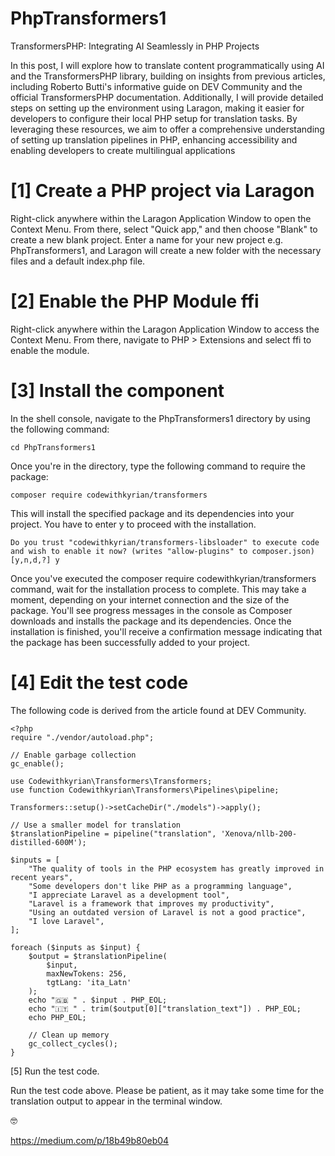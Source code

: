# PhpTransformers1
TransformersPHP: Integrating AI Seamlessly in PHP Projects

In this post, I will explore how to translate content programmatically using AI and the TransformersPHP library, building on insights from previous articles, including Roberto Butti's informative guide on DEV Community and the official TransformersPHP documentation. Additionally, I will provide detailed steps on setting up the environment using Laragon, making it easier for developers to configure their local PHP setup for translation tasks. By leveraging these resources, we aim to offer a comprehensive understanding of setting up translation pipelines in PHP, enhancing accessibility and enabling developers to create multilingual applications

# [1] Create a PHP project via Laragon

Right-click anywhere within the Laragon Application Window to open the Context Menu. From there, select "Quick app," and then choose "Blank" to create a new blank project.
Enter a name for your new project e.g. PhpTransformers1, and Laragon will create a new folder with the necessary files and a default index.php file.

# [2] Enable the PHP Module ffi

Right-click anywhere within the Laragon Application Window to access the Context Menu. From there, navigate to PHP > Extensions and select ffi to enable the module.

# [3] Install the component

In the shell console, navigate to the PhpTransformers1 directory by using the following command:
```
cd PhpTransformers1
```
Once you're in the directory, type the following command to require the package:
```
composer require codewithkyrian/transformers
```
This will install the specified package and its dependencies into your project.
You have to enter y to proceed with the installation.
```
Do you trust "codewithkyrian/transformers-libsloader" to execute code and wish to enable it now? (writes "allow-plugins" to composer.json) [y,n,d,?] y
```
Once you've executed the composer require codewithkyrian/transformers command, wait for the installation process to complete. This may take a moment, depending on your internet connection and the size of the package. You'll see progress messages in the console as Composer downloads and installs the package and its dependencies. Once the installation is finished, you'll receive a confirmation message indicating that the package has been successfully added to your project.

# [4] Edit the test code

The following code is derived from the article found at DEV Community.
```
<?php
require "./vendor/autoload.php";

// Enable garbage collection
gc_enable();

use Codewithkyrian\Transformers\Transformers;
use function Codewithkyrian\Transformers\Pipelines\pipeline;

Transformers::setup()->setCacheDir("./models")->apply();

// Use a smaller model for translation
$translationPipeline = pipeline("translation", 'Xenova/nllb-200-distilled-600M');

$inputs = [
    "The quality of tools in the PHP ecosystem has greatly improved in recent years",
    "Some developers don't like PHP as a programming language",
    "I appreciate Laravel as a development tool",
    "Laravel is a framework that improves my productivity",
    "Using an outdated version of Laravel is not a good practice",
    "I love Laravel",
];

foreach ($inputs as $input) {
    $output = $translationPipeline(
        $input,
        maxNewTokens: 256,
        tgtLang: 'ita_Latn'
    );
    echo "🇬🇧 " . $input . PHP_EOL;
    echo "🇮🇹 " . trim($output[0]["translation_text"]) . PHP_EOL;
    echo PHP_EOL;

    // Clean up memory
    gc_collect_cycles();
}
```

[5] Run the test code.

Run the test code above. Please be patient, as it may take some time for the translation output to appear in the terminal window.

🤓

https://medium.com/p/18b49b80eb04


